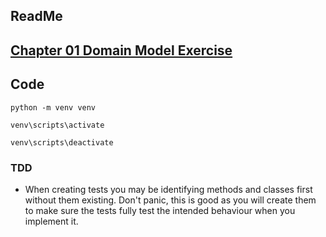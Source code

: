 ## ReadMe

## [Chapter 01 Domain Model Exercise](https://github.com/cosmicpython/code/tree/chapter_01_domain_model_exercise)

## Code

```
python -m venv venv

venv\scripts\activate

venv\scripts\deactivate
```

### TDD

* When creating tests you may be identifying methods and classes first without them existing. Don't panic, this is good as you will create them to make sure the tests fully test the intended behaviour when you implement it.